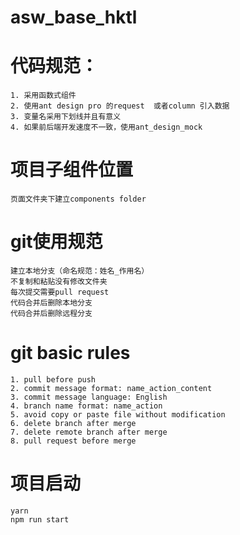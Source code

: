 # asw_base_hktl
# 代码规范：
	1. 采用函数式组件
	2. 使用ant design pro 的request  或者column 引入数据
    3. 变量名采用下划线并且有意义
    4. 如果前后端开发速度不一致，使用ant_design_mock  


# 项目子组件位置 
    页面文件夹下建立components folder 


# git使用规范
    建立本地分支（命名规范：姓名_作用名）
    不复制和粘贴没有修改文件夹
    每次提交需要pull request
    代码合并后删除本地分支
    代码合并后删除远程分支
# git basic rules
    1. pull before push
    2. commit message format: name_action_content
    3. commit message language: English
    4. branch name format: name_action
    5. avoid copy or paste file without modification
    6. delete branch after merge
    7. delete remote branch after merge
    8. pull request before merge
# 项目启动
    yarn
    npm run start